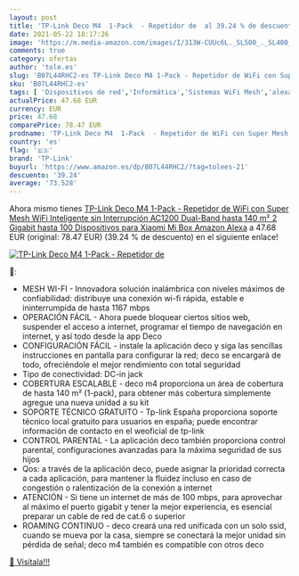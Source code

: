 ```yaml
---
layout: post
title: 'TP-Link Deco M4  1-Pack  - Repetidor de  al 39.24 % de descuento'
date: 2021-05-22 18:17:26
image: 'https://m.media-amazon.com/images/I/313W-CUUc6L._SL500_._SL400_.jpg'
comments: true
category: ofertas
author: 'tole.es'
slug: 'B07L44RHC2-es TP-Link Deco M4 1-Pack - Repetidor de WiFi con Super Mesh...'
sku: 'B07L44RHC2-es'
tags: [ 'Dispositivos de red','Informática','Sistemas WiFi Mesh','alexa','tp-link', ]
actualPrice: 47.68 EUR
currency: EUR
price: 47.68
comparePrice: 78.47 EUR
prodname: 'TP-Link Deco M4  1-Pack  - Repetidor de WiFi con Super Mesh WiFi Inteligente sin Interrupción AC1200 Dual-Band hasta 140 m² 2 Gigabit  hasta 100 Dispositivos  para Xiaomi Mi Box  Amazon Alexa'
country: 'es'
flag: '🇪🇸'
brand: 'TP-Link'
buyurl: 'https://www.amazon.es/dp/B07L44RHC2/?tag=tolees-21'
descuento: '39.24'
average: '73.528'
---
```


Ahora mismo tienes [TP-Link Deco M4  1-Pack  - Repetidor de WiFi con Super Mesh WiFi Inteligente sin Interrupción AC1200 Dual-Band hasta 140 m² 2 Gigabit  hasta 100 Dispositivos  para Xiaomi Mi Box  Amazon Alexa](https://www.amazon.es/dp/B07L44RHC2/?tag=tolees-21) a 47.68 EUR (original: 78.47 EUR) (39.24 %  de descuento) en el siguiente enlace!

[![TP-Link Deco M4  1-Pack  - Repetidor de ](https://m.media-amazon.com/images/I/313W-CUUc6L._SL500_._SL400_.jpg)](https://www.amazon.es/dp/B07L44RHC2/?tag=tolees-21)

🔎:

- MESH WI-FI - Innovadora solución inalámbrica con niveles máximos de confiabilidad: distribuye una conexión wi-fi rápida, estable e ininterrumpida de hasta 1167 mbps
- OPERACIÓN FÁCIL - Ahora puede bloquear ciertos sitios web, suspender el acceso a internet, programar el tiempo de navegación en internet, y así todo desde la app Deco
- CONFIGURACIÓN FÁCIL - instale la aplicación deco y siga las sencillas instrucciones en pantalla para configurar la red; deco se encargará de todo, ofreciéndole el mejor rendimiento con total seguridad
- Tipo de conectividad: DC-in jack
- COBERTURA ESCALABLE - deco m4 proporciona un área de cobertura de hasta 140 m² (1-pack), para obtener más cobertura simplemente agregue una nueva unidad a su kit
- SOPORTE TÉCNICO GRATUITO - Tp-link España proporciona soporte técnico local gratuito para usuarios en españa; puede encontrar información de contacto en el weoficial de tp-link
- CONTROL PARENTAL - La aplicación deco también proporciona control parental, configuraciones avanzadas para la máxima seguridad de sus hijos
- Qos: a través de la aplicación deco, puede asignar la prioridad correcta a cada aplicación, para mantener la fluidez incluso en caso de congestión o ralentización de la conexión a internet
- ATENCIÓN - Si tiene un internet de más de 100 mbps, para aprovechar al máximo el puerto gigabit y tener la mejor experiencia, es esencial preparar un cable de red de cat.6 o superior
- ROAMING CONTINUO - deco creará una red unificada con un solo ssid, cuando se mueva por la casa, siempre se conectará la mejor unidad sin pérdida de señal; deco m4 también es compatible con otros deco

[🛒 Visítala!!!](https://www.amazon.es/dp/B07L44RHC2/?tag=tolees-21)
